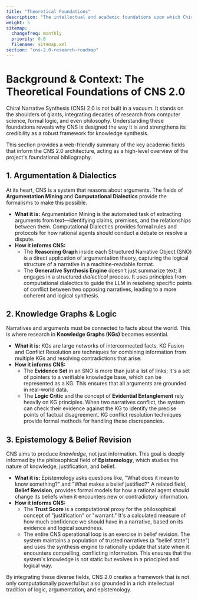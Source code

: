 ```yaml
---
title: "Theoretical Foundations"
description: "The intellectual and academic foundations upon which Chiral Narrative Synthesis is built."
weight: 5
sitemap:
  changefreq: monthly
  priority: 0.6
  filename: sitemap.xml
section: "cns-2.0-research-roadmap"
---
```


# Background & Context: The Theoretical Foundations of CNS 2.0

Chiral Narrative Synthesis (CNS) 2.0 is not built in a vacuum. It stands on the shoulders of giants, integrating decades of research from computer science, formal logic, and even philosophy. Understanding these foundations reveals why CNS is designed the way it is and strengthens its credibility as a robust framework for knowledge synthesis.

This section provides a web-friendly summary of the key academic fields that inform the CNS 2.0 architecture, acting as a high-level overview of the project's foundational bibliography.

## 1. Argumentation & Dialectics

At its heart, CNS is a system that reasons about arguments. The fields of **Argumentation Mining** and **Computational Dialectics** provide the formalisms to make this possible.

-   **What it is:** Argumentation Mining is the automated task of extracting arguments from text—identifying claims, premises, and the relationships between them. Computational Dialectics provides formal rules and protocols for how rational agents should conduct a debate or resolve a dispute.
-   **How it informs CNS:**
    -   The **Reasoning Graph** inside each Structured Narrative Object (SNO) is a direct application of argumentation theory, capturing the logical structure of a narrative in a machine-readable format.
    -   The **Generative Synthesis Engine** doesn't just summarize text; it engages in a structured *dialectical* process. It uses principles from computational dialectics to guide the LLM in resolving specific points of conflict between two opposing narratives, leading to a more coherent and logical synthesis.

## 2. Knowledge Graphs & Logic

Narratives and arguments must be connected to facts about the world. This is where research in **Knowledge Graphs (KGs)** becomes essential.

-   **What it is:** KGs are large networks of interconnected facts. KG Fusion and Conflict Resolution are techniques for combining information from multiple KGs and resolving contradictions that arise.
-   **How it informs CNS:**
    -   The **Evidence Set** in an SNO is more than just a list of links; it's a set of pointers to a verifiable knowledge base, which can be represented as a KG. This ensures that all arguments are grounded in real-world data.
    -   The **Logic Critic** and the concept of **Evidential Entanglement** rely heavily on KG principles. When two narratives conflict, the system can check their evidence against the KG to identify the precise points of factual disagreement. KG conflict resolution techniques provide formal methods for handling these discrepancies.

## 3. Epistemology & Belief Revision

CNS aims to produce *knowledge*, not just information. This goal is deeply informed by the philosophical field of **Epistemology**, which studies the nature of knowledge, justification, and belief.

-   **What it is:** Epistemology asks questions like, "What does it mean to know something?" and "What makes a belief justified?" A related field, **Belief Revision**, provides formal models for how a rational agent should change its beliefs when it encounters new or contradictory information.
-   **How it informs CNS:**
    -   The **Trust Score** is a computational proxy for the philosophical concept of "justification" or "warrant." It's a calculated measure of how much confidence we should have in a narrative, based on its evidence and logical soundness.
    -   The entire CNS operational loop is an exercise in belief revision. The system maintains a population of trusted narratives (a "belief state") and uses the synthesis engine to rationally update that state when it encounters compelling, conflicting information. This ensures that the system's knowledge is not static but evolves in a principled and logical way.

By integrating these diverse fields, CNS 2.0 creates a framework that is not only computationally powerful but also grounded in a rich intellectual tradition of logic, argumentation, and epistemology.
